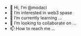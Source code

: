 - 👋 Hi, I’m @modaci
- 👀 I’m interested in web3 spase
- 🌱 I’m currently learning ...
- 💞️ I’m looking to collaborate on ...
- 📫 How to reach me ...

<!---
modaci/modaci is a ✨ special ✨ repository because its `README.md` (this file) appears on your GitHub profile.
You can click the Preview link to take a look at your changes.
--->
